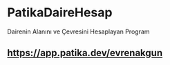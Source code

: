 # PatikaDaireHesap
Dairenin Alanını ve Çevresini Hesaplayan Program

## https://app.patika.dev/evrenakgun
